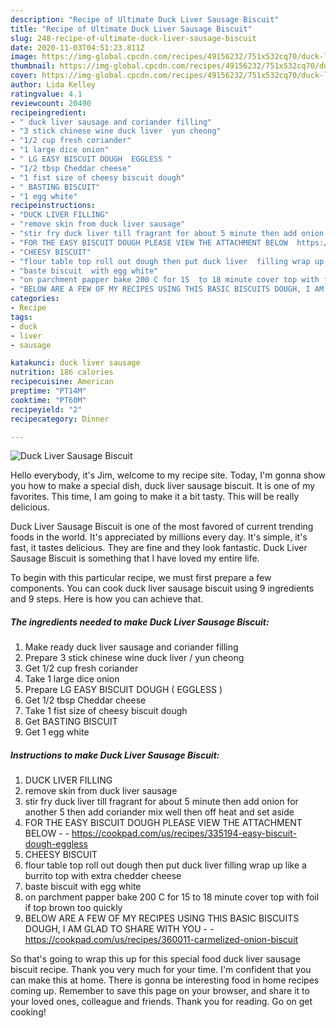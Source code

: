 ```yaml
---
description: "Recipe of Ultimate Duck Liver Sausage Biscuit"
title: "Recipe of Ultimate Duck Liver Sausage Biscuit"
slug: 248-recipe-of-ultimate-duck-liver-sausage-biscuit
date: 2020-11-03T04:51:23.811Z
image: https://img-global.cpcdn.com/recipes/49156232/751x532cq70/duck-liver-sausage-biscuit-recipe-main-photo.jpg
thumbnail: https://img-global.cpcdn.com/recipes/49156232/751x532cq70/duck-liver-sausage-biscuit-recipe-main-photo.jpg
cover: https://img-global.cpcdn.com/recipes/49156232/751x532cq70/duck-liver-sausage-biscuit-recipe-main-photo.jpg
author: Lida Kelley
ratingvalue: 4.1
reviewcount: 20490
recipeingredient:
- " duck liver sausage and coriander filling"
- "3 stick chinese wine duck liver  yun cheong"
- "1/2 cup fresh coriander"
- "1 large dice onion"
- " LG EASY BISCUIT DOUGH  EGGLESS "
- "1/2 tbsp Cheddar cheese"
- "1 fist size of cheesy biscuit dough"
- " BASTING BISCUIT"
- "1 egg white"
recipeinstructions:
- "DUCK LIVER FILLING"
- "remove skin from duck liver sausage"
- "stir fry duck liver till fragrant for about 5 minute then add onion for another 5 then add coriander mix well then off heat and set aside"
- "FOR THE EASY BISCUIT DOUGH PLEASE VIEW THE ATTACHMENT BELOW  https://cookpad.com/us/recipes/335194-easy-biscuit-dough-eggless"
- "CHEESY BISCUIT"
- "flour table top roll out dough then put duck liver  filling wrap up like a burrito top with  extra chedder cheese"
- "baste biscuit  with egg white"
- "on parchment papper bake 200 C for 15  to 18 minute cover top with foil if top brown too quickly"
- "BELOW ARE A FEW OF MY RECIPES USING THIS BASIC BISCUITS DOUGH, I AM GLAD TO SHARE WITH YOU  https://cookpad.com/us/recipes/360011-carmelized-onion-biscuit"
categories:
- Recipe
tags:
- duck
- liver
- sausage

katakunci: duck liver sausage 
nutrition: 186 calories
recipecuisine: American
preptime: "PT14M"
cooktime: "PT60M"
recipeyield: "2"
recipecategory: Dinner

---
```



![Duck Liver Sausage Biscuit](https://img-global.cpcdn.com/recipes/49156232/751x532cq70/duck-liver-sausage-biscuit-recipe-main-photo.jpg)

Hello everybody, it's Jim, welcome to my recipe site. Today, I'm gonna show you how to make a special dish, duck liver sausage biscuit. It is one of my favorites. This time, I am going to make it a bit tasty. This will be really delicious.

Duck Liver Sausage Biscuit is one of the most favored of current trending foods in the world. It's appreciated by millions every day. It's simple, it's fast, it tastes delicious. They are fine and they look fantastic. Duck Liver Sausage Biscuit is something that I have loved my entire life.




To begin with this particular recipe, we must first prepare a few components. You can cook duck liver sausage biscuit using 9 ingredients and 9 steps. Here is how you can achieve that.

<!--inarticleads1-->

##### The ingredients needed to make Duck Liver Sausage Biscuit:

1. Make ready  duck liver sausage and coriander filling
1. Prepare 3 stick chinese wine duck liver / yun cheong
1. Get 1/2 cup fresh coriander
1. Take 1 large dice onion
1. Prepare  LG EASY BISCUIT DOUGH ( EGGLESS )
1. Get 1/2 tbsp Cheddar cheese
1. Take 1 fist size of cheesy biscuit dough
1. Get  BASTING BISCUIT
1. Get 1 egg white




<!--inarticleads2-->

##### Instructions to make Duck Liver Sausage Biscuit:

1. DUCK LIVER FILLING
1. remove skin from duck liver sausage
1. stir fry duck liver till fragrant for about 5 minute then add onion for another 5 then add coriander mix well then off heat and set aside
1. FOR THE EASY BISCUIT DOUGH PLEASE VIEW THE ATTACHMENT BELOW -  - https://cookpad.com/us/recipes/335194-easy-biscuit-dough-eggless
1. CHEESY BISCUIT
1. flour table top roll out dough then put duck liver  filling wrap up like a burrito top with  extra chedder cheese
1. baste biscuit  with egg white
1. on parchment papper bake 200 C for 15  to 18 minute cover top with foil if top brown too quickly
1. BELOW ARE A FEW OF MY RECIPES USING THIS BASIC BISCUITS DOUGH, I AM GLAD TO SHARE WITH YOU -  - https://cookpad.com/us/recipes/360011-carmelized-onion-biscuit




So that's going to wrap this up for this special food duck liver sausage biscuit recipe. Thank you very much for your time. I'm confident that you can make this at home. There is gonna be interesting food in home recipes coming up. Remember to save this page on your browser, and share it to your loved ones, colleague and friends. Thank you for reading. Go on get cooking!

